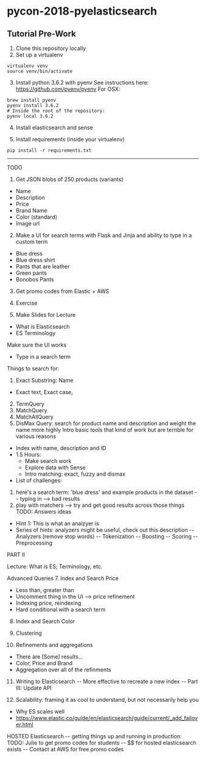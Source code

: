 # pycon-2018-pyelasticsearch

## Tutorial Pre-Work
1. Clone this repository locally
2. Set up a virtualenv
```
virtualenv venv
source venv/bin/activate
```
3. Install python 3.6.2 with pyenv
See instructions here: https://github.com/pyenv/pyenv
For OSX:
```
brew install pyenv
pyenv install 3.6.2
# Inside the root of the repository:
pyenv local 3.6.2
```
4. Install elasticsearch and sense

5. Install requirements (inside your virtualenv)
```
pip install -r requirements.txt
```


------------------------
TODO
1. Get JSON blobs of 250 products (variants)
- Name
- Description
- Price
- Brand Name
- Color (standard)
- Image url

2. Make a UI for search terms with Flask and Jinja and ability to type in a custom term
- Blue dress
- Blue dress shirt
- Pants that are leather
- Green pants
- Bonobos Pants

3. Get promo codes from Elastic + AWS

4. Exercise

5. Make Slides for Lecture
- What is Elasticsearch
- ES Terminology


Make sure the UI works
- Type in a search term


Things to search for:
1. Exact Substring: Name
- Exact text, Exact case,
2. TermQuery
3. MatchQuery
4. MatchAllQuery
5. DisMax Query: search for product name and description and weight the name more highly
Intro basic tools that kind of work but are terrible for various reasons
- Index with name, description and ID
- 1.5 Hours:
  - Make search work
  - Explore data with Sense
  - Intro matching: exact, fuzzy and dismax
- List of challenges:
1) here's a search term: 'blue dress' and example products in the dataset
-- typing in --> bad results
2) play with matchers --> try and get good results across those things
TODO: Answers ideas
- Hint 1: This is what an analzyer is
- Series of hints: analyzers might be useful, check out this description
-- Analyzers (remove stop words)
-- Tokenization
-- Boosting
-- Scoring
-- Preprocessing


PART II

Lecture: What is ES; Terminology, etc.

Advanced Queries
7. Index and Search Price
- Less than, greater than
- Uncomment thing in the UI --> price refinement
- Indexing price, reindexing
- Hard conditional with a search term

8. Index and Search Color

9. Clustering

10. Refinements and aggregations
- There are [Some] results...
- Color, Price and Brand
- Aggregation over all of the refinments

11. Writing to Elasticsearch
-- More effective to recreate a new index
-- Part III: Update API

12. Scalability: framing it as cool to understand, but not necessarily help you
- Why ES scales well
- https://www.elastic.co/guide/en/elasticsearch/guide/current/_add_failover.html

HOSTED Elasticsearch -- getting things up and running in production:
TODO: Julie to get promo codes for students
-- $$ for hosted elasticsearch exists
-- Contact at AWS for free promo codes

